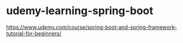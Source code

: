 # udemy-learning-spring-boot

https://www.udemy.com/course/spring-boot-and-spring-framework-tutorial-for-beginners/